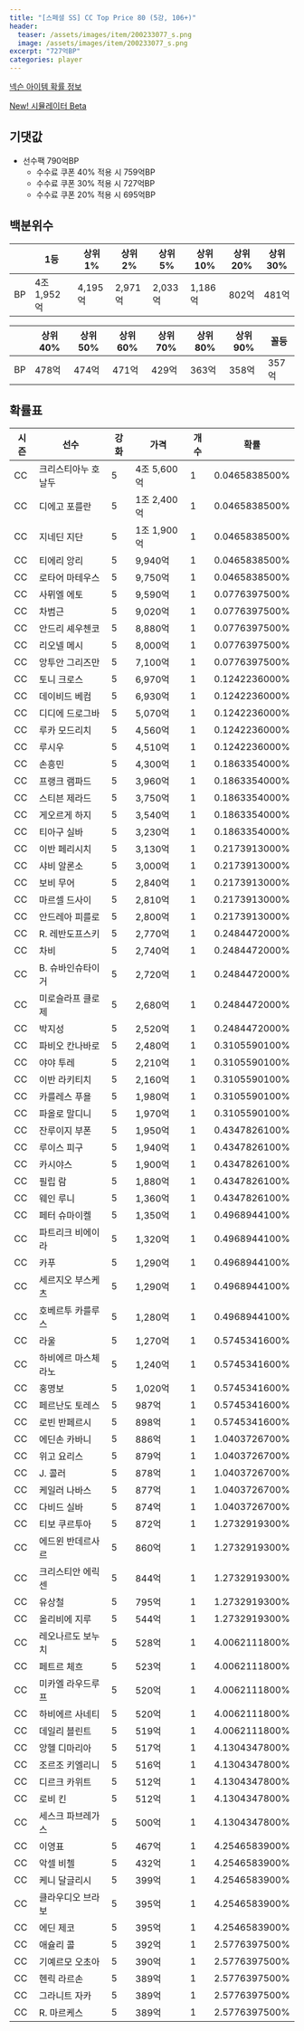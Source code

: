 ```yaml
---
title: "[스페셜 SS] CC Top Price 80 (5강, 106+)"
header:
  teaser: /assets/images/item/200233077_s.png
  image: /assets/images/item/200233077_s.png
excerpt: "727억BP"
categories: player
---
```

[넥슨 아이템 확률 정보](http://iteminfo.nexon.com/probability/fco?sn=7420)

[New! 시뮬레이터 Beta](/simulator/7420)
## 기댓값
- 선수팩 790억BP
  - 수수료 쿠폰 40% 적용 시 759억BP
  - 수수료 쿠폰 30% 적용 시 727억BP
  - 수수료 쿠폰 20% 적용 시 695억BP


## 백분위수

||1등|상위1%|상위2%|상위5%|상위10%|상위20%|상위30%|
|---|---|---|---|---|---|---|---|
|BP|4조 1,952억|4,195억|2,971억|2,033억|1,186억|802억|481억|

||상위40%|상위50%|상위60%|상위70%|상위80%|상위90%|꼴등|
|---|---|---|---|---|---|---|---|
|BP|478억|474억|471억|429억|363억|358억|357억|


## 확률표

|시즌|선수|강화|가격|개수|확률|
|---|---|---|---|---|---|
|CC|크리스티아누 호날두|5|4조 5,600억|1|0.0465838500%|
|CC|디에고 포를란|5|1조 2,400억|1|0.0465838500%|
|CC|지네딘 지단|5|1조 1,900억|1|0.0465838500%|
|CC|티에리 앙리|5|9,940억|1|0.0465838500%|
|CC|로타어 마테우스|5|9,750억|1|0.0465838500%|
|CC|사뮈엘 에토|5|9,590억|1|0.0776397500%|
|CC|차범근|5|9,020억|1|0.0776397500%|
|CC|안드리 셰우첸코|5|8,880억|1|0.0776397500%|
|CC|리오넬 메시|5|8,000억|1|0.0776397500%|
|CC|앙투안 그리즈만|5|7,100억|1|0.0776397500%|
|CC|토니 크로스|5|6,970억|1|0.1242236000%|
|CC|데이비드 베컴|5|6,930억|1|0.1242236000%|
|CC|디디에 드로그바|5|5,070억|1|0.1242236000%|
|CC|루카 모드리치|5|4,560억|1|0.1242236000%|
|CC|루시우|5|4,510억|1|0.1242236000%|
|CC|손흥민|5|4,300억|1|0.1863354000%|
|CC|프랭크 램파드|5|3,960억|1|0.1863354000%|
|CC|스티븐 제라드|5|3,750억|1|0.1863354000%|
|CC|게오르게 하지|5|3,540억|1|0.1863354000%|
|CC|티아구 실바|5|3,230억|1|0.1863354000%|
|CC|이반 페리시치|5|3,130억|1|0.2173913000%|
|CC|샤비 알론소|5|3,000억|1|0.2173913000%|
|CC|보비 무어|5|2,840억|1|0.2173913000%|
|CC|마르셀 드사이|5|2,810억|1|0.2173913000%|
|CC|안드레아 피를로|5|2,800억|1|0.2173913000%|
|CC|R. 레반도프스키|5|2,770억|1|0.2484472000%|
|CC|차비|5|2,740억|1|0.2484472000%|
|CC|B. 슈바인슈타이거|5|2,720억|1|0.2484472000%|
|CC|미로슬라프 클로제|5|2,680억|1|0.2484472000%|
|CC|박지성|5|2,520억|1|0.2484472000%|
|CC|파비오 칸나바로|5|2,480억|1|0.3105590100%|
|CC|야야 투레|5|2,210억|1|0.3105590100%|
|CC|이반 라키티치|5|2,160억|1|0.3105590100%|
|CC|카를레스 푸욜|5|1,980억|1|0.3105590100%|
|CC|파올로 말디니|5|1,970억|1|0.3105590100%|
|CC|잔루이지 부폰|5|1,950억|1|0.4347826100%|
|CC|루이스 피구|5|1,940억|1|0.4347826100%|
|CC|카시야스|5|1,900억|1|0.4347826100%|
|CC|필립 람|5|1,880억|1|0.4347826100%|
|CC|웨인 루니|5|1,360억|1|0.4347826100%|
|CC|페터 슈마이켈|5|1,350억|1|0.4968944100%|
|CC|파트리크 비에이라|5|1,320억|1|0.4968944100%|
|CC|카푸|5|1,290억|1|0.4968944100%|
|CC|세르지오 부스케츠|5|1,290억|1|0.4968944100%|
|CC|호베르투 카를루스|5|1,280억|1|0.4968944100%|
|CC|라울|5|1,270억|1|0.5745341600%|
|CC|하비에르 마스체라노|5|1,240억|1|0.5745341600%|
|CC|홍명보|5|1,020억|1|0.5745341600%|
|CC|페르난도 토레스|5|987억|1|0.5745341600%|
|CC|로빈 반페르시|5|898억|1|0.5745341600%|
|CC|에딘손 카바니|5|886억|1|1.0403726700%|
|CC|위고 요리스|5|879억|1|1.0403726700%|
|CC|J. 콜러|5|878억|1|1.0403726700%|
|CC|케일러 나바스|5|877억|1|1.0403726700%|
|CC|다비드 실바|5|874억|1|1.0403726700%|
|CC|티보 쿠르투아|5|872억|1|1.2732919300%|
|CC|에드윈 반데르사르|5|860억|1|1.2732919300%|
|CC|크리스티안 에릭센|5|844억|1|1.2732919300%|
|CC|유상철|5|795억|1|1.2732919300%|
|CC|올리비에 지루|5|544억|1|1.2732919300%|
|CC|레오나르도 보누치|5|528억|1|4.0062111800%|
|CC|페트르 체흐|5|523억|1|4.0062111800%|
|CC|미카엘 라우드루프|5|520억|1|4.0062111800%|
|CC|하비에르 사네티|5|520억|1|4.0062111800%|
|CC|데일리 블린트|5|519억|1|4.0062111800%|
|CC|앙헬 디마리아|5|517억|1|4.1304347800%|
|CC|조르조 키엘리니|5|516억|1|4.1304347800%|
|CC|디르크 카위트|5|512억|1|4.1304347800%|
|CC|로비 킨|5|512억|1|4.1304347800%|
|CC|세스크 파브레가스|5|500억|1|4.1304347800%|
|CC|이영표|5|467억|1|4.2546583900%|
|CC|악셀 비첼|5|432억|1|4.2546583900%|
|CC|케니 달글리시|5|399억|1|4.2546583900%|
|CC|클라우디오 브라보|5|395억|1|4.2546583900%|
|CC|에딘 제코|5|395억|1|4.2546583900%|
|CC|애슐리 콜|5|392억|1|2.5776397500%|
|CC|기예르모 오초아|5|390억|1|2.5776397500%|
|CC|헨릭 라르손|5|389억|1|2.5776397500%|
|CC|그라니트 자카|5|389억|1|2.5776397500%|
|CC|R. 마르케스|5|389억|1|2.5776397500%|
